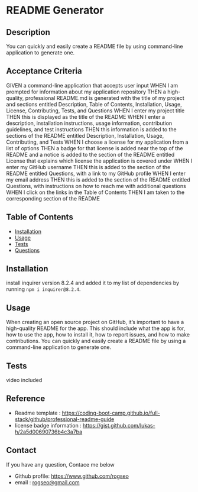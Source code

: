 # README Generator

## Description
You can quickly and easily create a README file by using command-line application to generate one.

## Acceptance Criteria

 GIVEN a command-line application that accepts user input
WHEN I am prompted for information about my application repository
THEN a high-quality, professional README.md is generated with the title of my project and sections entitled Description, Table of Contents, Installation, Usage, License, Contributing, Tests, and Questions
WHEN I enter my project title
THEN this is displayed as the title of the README
WHEN I enter a description, installation instructions, usage information, contribution guidelines, and test instructions
THEN this information is added to the sections of the README entitled Description, Installation, Usage, Contributing, and Tests
WHEN I choose a license for my application from a list of options
THEN a badge for that license is added near the top of the README and a notice is added to the section of the README entitled License that explains which license the application is covered under
WHEN I enter my GitHub username
THEN this is added to the section of the README entitled Questions, with a link to my GitHub profile
WHEN I enter my email address
THEN this is added to the section of the README entitled Questions, with instructions on how to reach me with additional questions
WHEN I click on the links in the Table of Contents
THEN I am taken to the corresponding section of the README


## Table of Contents
- [Installation](#installation)
- [Usage](#usage)
- [Tests](#tests)
- [Questions](#questions)

## Installation
install inquirer version 8.2.4 and added it to my list of dependencies by running `npm i inquirer@8.2.4`.

## Usage

When creating an open source project on GitHub, it’s important to have a high-quality README for the app. This should include what the app is for, how to use the app, how to install it, how to report issues, and how to make contributions.
You can quickly and easily create a README file by using a command-line application to generate one.

## Tests
video included

## Reference
* Readme template : https://coding-boot-camp.github.io/full-stack/github/professional-readme-guide
* license badge information : https://gist.github.com/lukas-h/2a5d00690736b4c3a7ba

## Contact
If you have any question, Contace me below
* Github profile: https://www.github.com/rogseo
* email : rogseo@gmail.com
